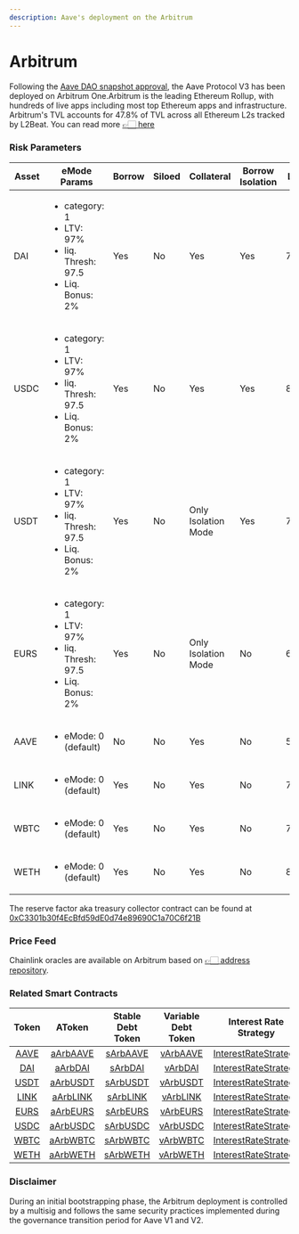 ```yaml
---
description: Aave's deployment on the Arbitrum
---
```


# Arbitrum

Following the [Aave DAO snapshot approval](https://snapshot.org/#/aave.eth/proposal/0x7c6261b04115e79c63cffb1602295836df36883fc76fc899bce3345c2beaeba3), the Aave Protocol V3 has been deployed on Arbitrum One.Arbitrum is the leading Ethereum Rollup, with hundreds of live apps including most top Ethereum apps and infrastructure. Arbitrum's TVL accounts for 47.8% of TVL across all Ethereum L2s tracked by L2Beat. You can read more [👉🏻 here](https://portal.arbitrum.one)


### Risk Parameters

| Asset | eMode Params     | Borrow | Siloed | Collateral | Borrow Isolation | LTV | Liq. Thresh | Liq. Bonus | Debt Ceil | Supply Cap | Borrow Cap | Reserve Factor |
| ----- | ---------------- | --- | --- | ---------- | ----- | --- | ----------  | ---------- | --------- | ----- | ----- | -------------- |
| DAI   | <ul><li>category: 1 </li><li>LTV: 97%</li><li>liq. Thresh: 97.5</li><li>Liq. Bonus: 2%</li></ul> | Yes | No | Yes | Yes | 75% | 80% |  5% | - | 2B | 0 | 10% |
| USDC  | <ul><li>category: 1 </li><li>LTV: 97%</li><li>liq. Thresh: 97.5</li><li>Liq. Bonus: 2%</li></ul> | Yes | No | Yes | Yes | 80% | 85% |  5% | - | 2B | 0 | 10% |
| USDT  | <ul><li>category: 1 </li><li>LTV: 97%</li><li>liq. Thresh: 97.5</li><li>Liq. Bonus: 2%</li></ul> | Yes | No | Only Isolation Mode | Yes | 75% | 80% |  5% | 5M | 2B | 0 | 10% |
| EURS  | <ul><li>category: 1 </li><li>LTV: 97%</li><li>liq. Thresh: 97.5</li><li>Liq. Bonus: 2%</li></ul> | Yes | No | Only Isolation Mode | No | 65% | 70% | 7.5% | 5M | 2B | 0 | 10% |
| AAVE  | <ul><li>eMode: 0 (default)</li></ul> | No  | No | Yes | No | 50% | 65% | 10% | - | 0 | 0 |  0% |
| LINK  | <ul><li>eMode: 0 (default)</li></ul> | Yes | No | Yes | No | 70% | 75% | 7.5% | - | 0 | 0 | 20% |
| WBTC  | <ul><li>eMode: 0 (default)</li></ul> | Yes | No | Yes | No | 70% | 75% | 10% | - | 0 | 0 | 20% |
| WETH  | <ul><li>eMode: 0 (default)</li></ul> | Yes | No | Yes | No | 80% | 82.5% | 5% | - | 0 | 0 | 10% |

The reserve factor aka treasury collector contract can be found at [0xC3301b30f4EcBfd59dE0d74e89690C1a70C6f21B](https://arbiscan.io/address/0xc3301b30f4ecbfd59de0d74e89690c1a70c6f21b#code)

### Price Feed

Chainlink oracles are available on Arbitrum based on [👉🏻 address repository](https://docs.chain.link/docs/arbitrum-price-feeds/).

### Related Smart Contracts

| Token   | AToken | Stable Debt Token  | Variable Debt Token  | Interest Rate Strategy |
| :-----: | :----: | :----------------: | :------------------: | :--------------------: |
| [AAVE](https://arbiscan.io/address/0xba5ddd1f9d7f570dc94a51479a000e3bce967196) | [aArbAAVE](https://arbiscan.io/address/0xf329e36C7bF6E5E86ce2150875a84Ce77f477375) | [sArbAAVE](https://arbiscan.io/address/0xfAeF6A702D15428E588d4C0614AEFb4348D83D48) | [vArbAAVE](https://arbiscan.io/address/0xE80761Ea617F66F96274eA5e8c37f03960ecC679) | [InterestRateStrategy](https://arbiscan.io/address/0x9b34E3e183c9b0d1a08fF57a8fb59c821616295f#code) |
| [DAI](https://arbiscan.io/address/0xda10009cbd5d07dd0cecc66161fc93d7c9000da1) | [aArbDAI](https://arbiscan.io/address/0x82E64f49Ed5EC1bC6e43DAD4FC8Af9bb3A2312EE) | [sArbDAI](https://arbiscan.io/address/0xd94112B5B62d53C9402e7A60289c6810dEF1dC9B) | [vArbDAI](https://arbiscan.io/address/0x8619d80FB0141ba7F184CbF22fd724116D9f7ffC)| [InterestRateStrategy](https://arbiscan.io/address/0xA9F3C3caE095527061e6d270DBE163693e6fda9D#code) |
| [USDT](https://arbiscan.io/address/0xfd086bc7cd5c481dcc9c85ebe478a1c0b69fcbb9#code) | [aArbUSDT](https://arbiscan.io/address/0x6ab707aca953edaefbc4fd23ba73294241490620#code) | [sArbUSDT](https://arbiscan.io/address/0x70effc565db6eef7b927610155602d31b670e802#code) | [vArbUSDT](https://arbiscan.io/address/0xfb00ac187a8eb5afae4eace434f493eb62672df7#code) | [InterestRateStrategy](https://arbiscan.io/address/0x41B66b4b6b4c9dab039d96528D1b88f7BAF8C5A4#code) |
| [LINK](https://arbiscan.io/address/0xf97f4df75117a78c1a5a0dbb814af92458539fb4) | [aArbLINK](https://arbiscan.io/address/0x191c10Aa4AF7C30e871E70C95dB0E4eb77237530) | [sArbLINK](https://arbiscan.io/address/0x89D976629b7055ff1ca02b927BA3e020F22A44e4#code) | [vArbLINK](https://arbiscan.io/address/0x953A573793604aF8d41F306FEb8274190dB4aE0e) | [InterestRateStrategy](https://arbiscan.io/address/0x9b34E3e183c9b0d1a08fF57a8fb59c821616295f#code) |
| [EURS](https://arbiscan.io/address/0xd22a58f79e9481d1a88e00c343885a588b34b68b) | [aArbEURS](https://arbiscan.io/address/0x6d80113e533a2C0fe82EaBD35f1875DcEA89Ea97) | [sArbEURS](https://arbiscan.io/address/0xF15F26710c827DDe8ACBA678682F3Ce24f2Fb56E#code) | [vArbEURS](https://arbiscan.io/address/0x4a1c3aD6Ed28a636ee1751C69071f6be75DEb8B8) | [InterestRateStrategy](https://arbiscan.io/address/0x41B66b4b6b4c9dab039d96528D1b88f7BAF8C5A4#code) |
| [USDC](https://arbiscan.io/address/0xFF970A61A04b1cA14834A43f5dE4533eBDDB5CC8) | [aArbUSDC](https://arbiscan.io/address/0x625E7708f30cA75bfd92586e17077590C60eb4cD) | [sArbUSDC](https://arbiscan.io/address/0x307ffe186F84a3bc2613D1eA417A5737D69A7007#code) | [vArbUSDC](https://arbiscan.io/address/0xFCCf3cAbbe80101232d343252614b6A3eE81C989) | [InterestRateStrategy](https://arbiscan.io/address/0x41B66b4b6b4c9dab039d96528D1b88f7BAF8C5A4#code) |
| [WBTC](https://arbiscan.io/address/0x2f2a2543B76A4166549F7aaB2e75Bef0aefC5B0f) | [aArbWBTC](https://arbiscan.io/address/0x078f358208685046a11C85e8ad32895DED33A249) | [sArbWBTC](https://arbiscan.io/address/0x633b207Dd676331c413D4C013a6294B0FE47cD0e#code) | [vArbWBTC](https://arbiscan.io/address/0x92b42c66840C7AD907b4BF74879FF3eF7c529473) | [InterestRateStrategy](https://arbiscan.io/address/0x9b34E3e183c9b0d1a08fF57a8fb59c821616295f#code) |
| [WETH](https://arbiscan.io/address/0x82aF49447D8a07e3bd95BD0d56f35241523fBab1) | [aArbWETH](https://arbiscan.io/address/0xe50fA9b3c56FfB159cB0FCA61F5c9D750e8128c8) | [sArbWETH](https://arbiscan.io/address/0xD8Ad37849950903571df17049516a5CD4cbE55F6#code) | [vArbWETH](https://arbiscan.io/address/0x0c84331e39d6658Cd6e6b9ba04736cC4c4734351) | [InterestRateStrategy](https://arbiscan.io/address/0x9b34E3e183c9b0d1a08fF57a8fb59c821616295f#code) |

### Disclaimer

During an initial bootstrapping phase, the Arbitrum deployment is controlled by a multisig and follows the same security practices implemented during the governance transition period for Aave V1 and V2.


